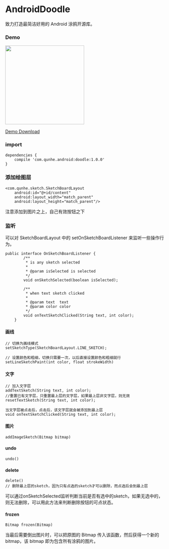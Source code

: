 # AndroidDoodle

致力打造最简洁好用的 Android 涂鸦开源库。

### Demo
<div class='row'>
    <img src='http://cdn.flowergo.xyz/doodle.gif' width="250px"/>
</div>

[Demo Download](http://cdn.flowergo.xyz/android_doodle.apk)

### import

```
dependencies {
    compile 'com.qunhe.android:doodle:1.0.0'
}
```

### 添加绘图层

```
<com.qunhe.sketch.SketchBoardLayout
    android:id="@+id/content"
    android:layout_width="match_parent"
    android:layout_height="match_parent"/>
```

注意添加到图片之上，自己有效按钮之下

### 监听

可以对 SketchBoardLayout 中的 setOnSketchBoardListener 来监听一些操作行为。

```
public interface OnSketchBoardListener {
        /**
         * is any sketch selected
         *
         * @param isSelected is selected
         */
        void onSketchSelected(boolean isSelected);

        /**
         * when text sketch clicked
         *
         * @param text  text
         * @param color color
         */
        void onTextSketchClicked(String text, int color);
    }
```

#### 画线

```
// 切换为画线模式
setSketchType(SketchBoardLayout.LINE_SKETCH);

// 设置颜色和粗细，切换只需要一次，以后直接设置颜色和粗细就行
setLineSketchPaint(int color, float strokeWidth)
```

#### 文字

```
// 加入文字层
addTextSketch(String text, int color);
//重置已有文字层，只重置最上层的文字层，如果最上层非文字层，则无效
resetTextSketch(String text, int color);  
```

```
当文字层被点击后，点击后，该文字层就会被添加到最上层
void onTextSketchClicked(String text, int color);
```

#### 图片

```
addImageSketch(Bitmap bitmap)
```

#### undo

```
undo()
```

#### delete

```
delete() 
// 删除最上层的sketch，因为只有点选的sketch才可以删除，而点选后会到最上层
```

可以通过onSketchSelected监听判断当前是否有选中的sketch，如果无选中的，则无法删除，可以用此方法来判断删除按钮的可点状态。

#### frozen

```
Bitmap frozen(Bitmap)
```

当最后需要倒出图片时，可以把原图的 Bitmap 传入该函数，然后获得一个新的 bitmap，该 bitmap 即为包含所有涂鸦的图片。